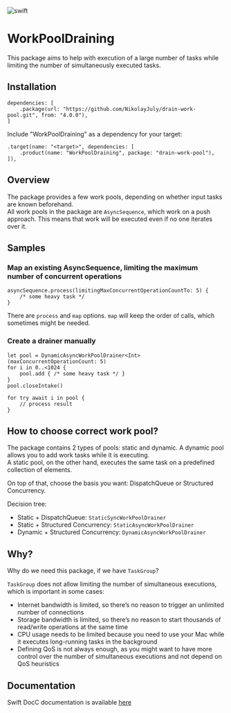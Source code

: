 ![swift](https://img.shields.io/badge/Swift-6.0-orange.svg)

# WorkPoolDraining

This package aims to help with execution of a large number of tasks while limiting the number of simultaneously executed tasks.

## Installation

```
dependencies: [
    .package(url: "https://github.com/NikolayJuly/drain-work-pool.git", from: "4.0.0"),
]
```

Include "WorkPoolDraining" as a dependency for your target:

```
.target(name: "<target>", dependencies: [
    .product(name: "WorkPoolDraining", package: "drain-work-pool"),
]),
```

## Overview

The package provides a few work pools, depending on whether input tasks are known beforehand.  
All work pools in the package are `AsyncSequence`, which work on a push approach. This means that work will be executed even if no one iterates over it.

## Samples

### Map an existing AsyncSequence, limiting the maximum number of concurrent operations


```
asyncSequence.process(limitingMaxConcurrentOperationCountTo: 5) {
    /* some heavy task */
}
```

There are `process` and `map` options. `map` will keep the order of calls, which sometimes might be needed.

### Create a drainer manually

```
let pool = DynamicAsyncWorkPoolDrainer<Int>(maxConcurrentOperationCount: 5)
for i in 0..<1024 {
    pool.add { /* some heavy task */ }
}
pool.closeIntake()

for try await i in pool {
    // process result
}
```

## How to choose correct work pool?

The package contains 2 types of pools: static and dynamic. A dynamic pool allows you to add work tasks while it is executing.  
A static pool, on the other hand, executes the same task on a predefined collection of elements.

On top of that, choose the basis you want: DispatchQueue or Structured Concurrency.

Decision tree:
- Static + DispatchQueue: ``StaticSyncWorkPoolDrainer``
- Static + Structured Concurrency: ``StaticAsyncWorkPoolDrainer``
- Dynamic + Structured Concurrency: ``DynamicAsyncWorkPoolDrainer``

## Why?

Why do we need this package, if we have `TaskGroup`?

`TaskGroup` does not allow limiting the number of simultaneous executions, which is important in some cases:

- Internet bandwidth is limited, so there’s no reason to trigger an unlimited number of connections
- Storage bandwidth is limited, so there’s no reason to start thousands of read/write operations at the same time
- CPU usage needs to be limited because you need to use your Mac while it executes long-running tasks in the background
- Defining QoS is not always enough, as you might want to have more control over the number of simultaneous executions and not depend on QoS heuristics

## Documentation

Swift DocC documentation is available [here](https://nikolayjuly.github.io/drain-work-pool/documentation/workpooldraining/)

